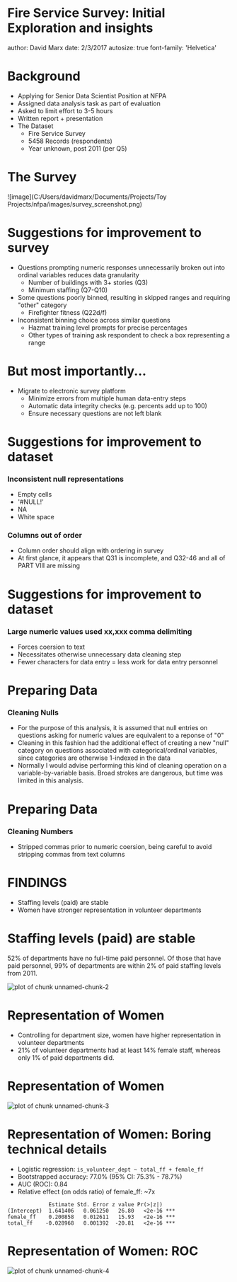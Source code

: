 Fire Service Survey: Initial Exploration and insights
========================================================
author: David Marx
date: 2/3/2017
autosize: true
font-family: 'Helvetica'




Background
========================================================

* Applying for Senior Data Scientist Position at NFPA
* Assigned data analysis task as part of evaluation
* Asked to limit effort to 3-5 hours
* Written report + presentation
* The Dataset
  * Fire Service Survey
  * 5458 Records (respondents)
  * Year unknown, post 2011 (per Q5)

The Survey
========================================================

![image](C:/Users/davidmarx/Documents/Projects/Toy Projects/nfpa/images/survey_screenshot.png)

Suggestions for improvement to survey
========================================================

* Questions prompting numeric responses unnecessarily broken out into ordinal variables reduces data granularity
  * Number of buildings with 3+ stories (Q3)
  * Minimum staffing (Q7-Q10)
* Some questions poorly binned, resulting in skipped ranges and requiring "other" category
  * Firefighter fitness (Q22d/f)
* Inconsistent binning choice across similar questions
  * Hazmat training level prompts for precise percentages
  * Other types of training ask respondent to check a box representing a range
  
But most importantly...
========================================================
* Migrate to electronic survey platform
  * Minimize errors from multiple human data-entry steps
  * Automatic data integrity checks (e.g. percents add up to 100)
  * Ensure necessary questions are not left blank


Suggestions for improvement to dataset
========================================================

### Inconsistent null representations
* Empty cells
* '#NULL!'
* NA
* White space
### Columns out of order
  * Column order should align with ordering in survey
  * At first glance, it appears that Q31 is incomplete, and Q32-46 and all of PART VIII are missing
  
Suggestions for improvement to dataset
========================================================
  
### Large numeric values used xx,xxx comma delimiting
* Forces coersion to text
* Necessitates otherwise unnecessary data cleaning step
* Fewer characters for data entry = less work for data entry personnel

Preparing Data
========================================================
### Cleaning Nulls
* For the purpose of this analysis, it is assumed that null entries on questions asking for numeric values are equivalent to a reponse of "0"
* Cleaning in this fashion had the additional effect of creating a new "null" category on questions associated with categorical/ordinal variables, since categories are otherwise 1-indexed in the data
* Normally I would advise performing this kind of cleaning operation on a variable-by-variable basis. Broad strokes are dangerous, but time was limited in this analysis.

Preparing Data
========================================================
### Cleaning Numbers
* Stripped commas prior to numeric coersion, being careful to avoid stripping 
  commas from text columns

FINDINGS
========================================================

* Staffing levels (paid) are stable
* Women have stronger representation in volunteer departments


Staffing levels (paid) are stable
========================================================

52% of departments have no full-time paid personnel. Of those that have paid personnel, 99% of departments are within 2% of paid staffing levels from 2011. 


![plot of chunk unnamed-chunk-2](presentation-figure/unnamed-chunk-2-1.png)

Representation of Women
========================================================

* Controlling for department size, women have higher representation in volunteer departments
* 21% of volunteer departments had at least 14% female staff, whereas only 1% of paid departments did.

Representation of Women
========================================================

![plot of chunk unnamed-chunk-3](presentation-figure/unnamed-chunk-3-1.png)

Representation of Women: Boring technical details
========================================================

* Logistic regression: `is_volunteer_dept ~ total_ff + female_ff`
* Bootstrapped accuracy: 77.0% (95% CI: 75.3% - 78.7%)
* AUC (ROC): 0.84
* Relative effect (on odds ratio) of female_ff: ~7x

```
             Estimate Std. Error z value Pr(>|z|)    
(Intercept)  1.641406   0.061250   26.80   <2e-16 ***
female_ff    0.200858   0.012611   15.93   <2e-16 ***
total_ff    -0.028968   0.001392  -20.81   <2e-16 ***
```  

Representation of Women: ROC
========================================================

![plot of chunk unnamed-chunk-4](presentation-figure/unnamed-chunk-4-1.png)

